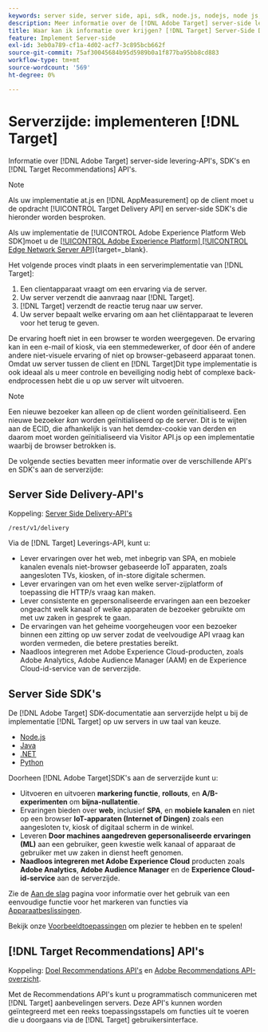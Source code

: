 ```yaml
---
keywords: server side, server side, api, sdk, node.js, nodejs, node js, recommendations api, api, apis, server side1
description: Meer informatie over de [!DNL Adobe Target] server-side levering-API's, SDK's en [!DNL Target Recommendations] API's.
title: Waar kan ik informatie over krijgen? [!DNL Target] Server-Side Delivery APIs en SDKs?
feature: Implement Server-side
exl-id: 3eb0a789-cf1a-4d02-acf7-3c895bcb662f
source-git-commit: 75af30045684b95d5989b0a1f877ba95bb8cd883
workflow-type: tm+mt
source-wordcount: '569'
ht-degree: 0%

---
```


# Serverzijde: implementeren [!DNL Target]

Informatie over [!DNL Adobe Target] server-side levering-API&#39;s, SDK&#39;s en [!DNL Target Recommendations] API&#39;s.

>[!NOTE]
>
>Als uw implementatie at.js en [!DNL AppMeasurement] op de client moet u de opdracht [!UICONTROL Target Delivery API] en server-side SDK&#39;s die hieronder worden besproken.
>
>Als uw implementatie de [!UICONTROL Adobe Experience Platform Web SDK]moet u de [[!UICONTROL Adobe Experience Platform] [!UICONTROL Edge Network Server API]](https://experienceleague.adobe.com/nl/docs/experience-platform/edge-network-server-api/overview){target=_blank}.

Het volgende proces vindt plaats in een serverimplementatie van [!DNL Target]:

1. Een clientapparaat vraagt om een ervaring via de server.
1. Uw server verzendt die aanvraag naar [!DNL Target].
1. [!DNL Target] verzendt de reactie terug naar uw server.
1. Uw server bepaalt welke ervaring om aan het cliëntapparaat te leveren voor het terug te geven.

De ervaring hoeft niet in een browser te worden weergegeven. De ervaring kan in een e-mail of kiosk, via een stemmedewerker, of door één of andere andere niet-visuele ervaring of niet op browser-gebaseerd apparaat tonen. Omdat uw server tussen de client en [!DNL Target]Dit type implementatie is ook ideaal als u meer controle en beveiliging nodig hebt of complexe back-endprocessen hebt die u op uw server wilt uitvoeren.

>[!NOTE]
>
>Een nieuwe bezoeker kan alleen op de client worden geïnitialiseerd. Een nieuwe bezoeker *kan* worden geïnitialiseerd op de server. Dit is te wijten aan de ECID, die afhankelijk is van het demdex-cookie van derden en daarom moet worden geïnitialiseerd via Visitor API.js op een implementatie waarbij de browser betrokken is.

De volgende secties bevatten meer informatie over de verschillende API&#39;s en SDK&#39;s aan de serverzijde:

## Server Side Delivery-API&#39;s

Koppeling: [Server Side Delivery-API&#39;s](/help/dev/implement/delivery-api/overview.md)

`/rest/v1/delivery`

Via de [!DNL Target] Leverings-API, kunt u:

* Lever ervaringen over het web, met inbegrip van SPA, en mobiele kanalen evenals niet-browser gebaseerde IoT apparaten, zoals aangesloten TVs, kiosken, of in-store digitale schermen.
* Lever ervaringen van om het even welke server-zijplatform of toepassing die HTTP/s vraag kan maken.
* Lever consistente en gepersonaliseerde ervaringen aan een bezoeker ongeacht welk kanaal of welke apparaten de bezoeker gebruikte om met uw zaken in gesprek te gaan.
* De ervaringen van het geheime voorgeheugen voor een bezoeker binnen een zitting op uw server zodat de veelvoudige API vraag kan worden vermeden, die betere prestaties bereikt.
* Naadloos integreren met Adobe Experience Cloud-producten, zoals Adobe Analytics, Adobe Audience Manager (AAM) en de Experience Cloud-id-service van de serverzijde.

## Server Side SDK&#39;s

De [!DNL Adobe Target] SDK-documentatie aan serverzijde helpt u bij de implementatie [!DNL Target] op uw servers in uw taal van keuze.

* [Node.js](node-js/overview.md)
* [Java](java/overview.md)
* [.NET](net/overview.md)
* [Python](python/overview.md)

Doorheen [!DNL Adobe Target]SDK&#39;s aan de serverzijde kunt u:

* Uitvoeren en uitvoeren **markering functie**, **rollouts**, en **A/B-experimenten** om **bijna-nullatentie**.
* Ervaringen bieden over **web**, inclusief **SPA**, en **mobiele kanalen** en niet op een browser **IoT-apparaten (Internet of Dingen)** zoals een aangesloten tv, kiosk of digitaal scherm in de winkel.
* Leveren **Door machines aangedreven gepersonaliseerde ervaringen (ML)** aan een gebruiker, geen kwestie welk kanaal of apparaat de gebruiker met uw zaken in dienst heeft genomen.
* **Naadloos integreren met Adobe Experience Cloud** producten zoals **Adobe Analytics**, **Adobe Audience Manager** en de **Experience Cloud-id-service** aan de serverzijde.

Zie de [Aan de slag](sdk-guides/getting-started/getting-started.md) pagina voor informatie over het gebruik van een eenvoudige functie voor het markeren van functies via [Apparaatbeslissingen](sdk-guides/on-device-decisioning/overview.md).

Bekijk onze [Voorbeeldtoepassingen](sdk-guides/sample-apps/sample-apps.md) om plezier te hebben en te spelen!

## [!DNL Target Recommendations] API&#39;s

Koppeling: [Doel Recommendations API&#39;s](https://developers.adobetarget.com/api/recommendations) en [Adobe Recommendations API-overzicht](../../before-administer/recs-api/overview.md).

Met de Recommendations API&#39;s kunt u programmatisch communiceren met [!DNL Target] aanbevelingen servers. Deze API&#39;s kunnen worden geïntegreerd met een reeks toepassingsstapels om functies uit te voeren die u doorgaans via de [!DNL Target] gebruikersinterface.
